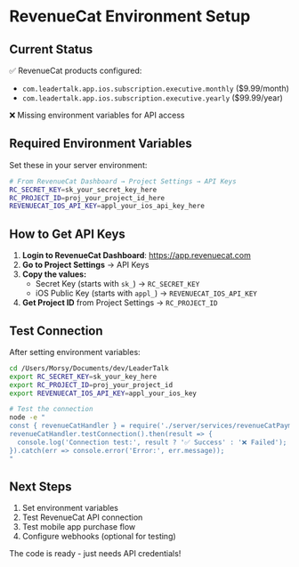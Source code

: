 # RevenueCat Environment Setup

## Current Status
✅ RevenueCat products configured:
- `com.leadertalk.app.ios.subscription.executive.monthly` ($9.99/month)
- `com.leadertalk.app.ios.subscription.executive.yearly` ($99.99/year)

❌ Missing environment variables for API access

## Required Environment Variables

Set these in your server environment:

```bash
# From RevenueCat Dashboard → Project Settings → API Keys
RC_SECRET_KEY=sk_your_secret_key_here
RC_PROJECT_ID=proj_your_project_id_here
REVENUECAT_IOS_API_KEY=appl_your_ios_api_key_here
```

## How to Get API Keys

1. **Login to RevenueCat Dashboard**: https://app.revenuecat.com
2. **Go to Project Settings** → API Keys
3. **Copy the values:**
   - Secret Key (starts with `sk_`) → `RC_SECRET_KEY`
   - iOS Public Key (starts with `appl_`) → `REVENUECAT_IOS_API_KEY`
4. **Get Project ID** from Project Settings → `RC_PROJECT_ID`

## Test Connection

After setting environment variables:

```bash
cd /Users/Morsy/Documents/dev/LeaderTalk
export RC_SECRET_KEY=sk_your_key_here
export RC_PROJECT_ID=proj_your_project_id
export REVENUECAT_IOS_API_KEY=appl_your_ios_key

# Test the connection
node -e "
const { revenueCatHandler } = require('./server/services/revenueCatPaymentHandler.ts');
revenueCatHandler.testConnection().then(result => {
  console.log('Connection test:', result ? '✅ Success' : '❌ Failed');
}).catch(err => console.error('Error:', err.message));
"
```

## Next Steps

1. Set environment variables
2. Test RevenueCat API connection  
3. Test mobile app purchase flow
4. Configure webhooks (optional for testing)

The code is ready - just needs API credentials!
